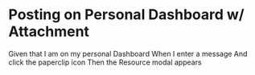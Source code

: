 # Posting on Personal Dashboard w/ Attachment

Given that I am on my personal Dashboard
When I enter a message
And click the paperclip icon
Then the Resource modal appears

